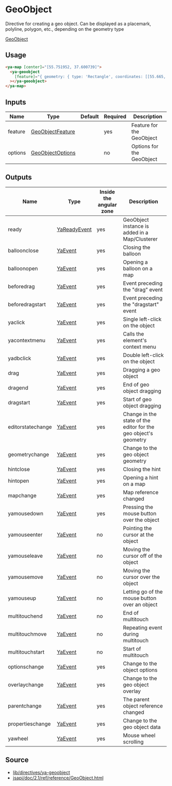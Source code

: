# GeoObject

Directive for creating a geo object. Can be displayed as a placemark, polyline, polygon, etc., depending on the geometry type

[GeoObject](https://geoobject-polygon.stackblitz.io ':include :type=iframe height=550px')

## Usage

```html
<ya-map [center]="[55.751952, 37.600739]">
  <ya-geoobject
    [feature]="{ geometry: { type: 'Rectangle', coordinates: [[55.665, 37.66], [55.64,37.53]] } }"
  ></ya-geoobject>
</ya-map>
```

## Inputs

| Name    | Type               | Default | Required | Description               |
| ------- | ------------------ | ------- | -------- | ------------------------- |
| feature | [GeoObjectFeature] |         | yes      | Feature for the GeoObject |
| options | [GeoObjectOptions] |         | no       | Options for the GeoObject |

[geoobjectfeature]: https://tech.yandex.ru/maps/jsapi/doc/2.1/ref/reference/GeoObject-docpage/#GeoObject__param-feature
[geoobjectoptions]: https://tech.yandex.ru/maps/jsapi/doc/2.1/ref/reference/GeoObject-docpage/#GeoObject__param-options

## Outputs

| Name              | Type           | Inside the angular zone | Description                                                     |
| ----------------- | -------------- | ----------------------- | --------------------------------------------------------------- |
| ready             | [YaReadyEvent] | yes                     | GeoObject instance is added in a Map/Clusterer                  |
| balloonclose      | [YaEvent]      | yes                     | Closing the balloon                                             |
| balloonopen       | [YaEvent]      | yes                     | Opening a balloon on a map                                      |
| beforedrag        | [YaEvent]      | yes                     | Event preceding the "drag" event                                |
| beforedragstart   | [YaEvent]      | yes                     | Event preceding the "dragstart" event                           |
| yaclick           | [YaEvent]      | yes                     | Single left-click on the object                                 |
| yacontextmenu     | [YaEvent]      | yes                     | Calls the element's context menu                                |
| yadbclick         | [YaEvent]      | yes                     | Double left-click on the object                                 |
| drag              | [YaEvent]      | yes                     | Dragging a geo object                                           |
| dragend           | [YaEvent]      | yes                     | End of geo object dragging                                      |
| dragstart         | [YaEvent]      | yes                     | Start of geo object dragging                                    |
| editorstatechange | [YaEvent]      | yes                     | Change in the state of the editor for the geo object's geometry |
| geometrychange    | [YaEvent]      | yes                     | Change to the geo object geometry                               |
| hintclose         | [YaEvent]      | yes                     | Closing the hint                                                |
| hintopen          | [YaEvent]      | yes                     | Opening a hint on a map                                         |
| mapchange         | [YaEvent]      | yes                     | Map reference changed                                           |
| yamousedown       | [YaEvent]      | yes                     | Pressing the mouse button over the object                       |
| yamouseenter      | [YaEvent]      | no                      | Pointing the cursor at the object                               |
| yamouseleave      | [YaEvent]      | no                      | Moving the cursor off of the object                             |
| yamousemove       | [YaEvent]      | no                      | Moving the cursor over the object                               |
| yamouseup         | [YaEvent]      | no                      | Letting go of the mouse button over an object                   |
| multitouchend     | [YaEvent]      | no                      | End of multitouch                                               |
| multitouchmove    | [YaEvent]      | no                      | Repeating event during multitouch                               |
| multitouchstart   | [YaEvent]      | no                      | Start of multitouch                                             |
| optionschange     | [YaEvent]      | yes                     | Change to the object options                                    |
| overlaychange     | [YaEvent]      | yes                     | Change to the geo object overlay                                |
| parentchange      | [YaEvent]      | yes                     | The parent object reference changed                             |
| propertieschange  | [YaEvent]      | yes                     | Change to the geo object data                                   |
| yawheel           | [YaEvent]      | yes                     | Mouse wheel scrolling                                           |

[yareadyevent]: interfaces/ya-ready-event.md
[yaevent]: interfaces/event.md

## Source

- [lib/directives/ya-geoobject](https://github.com/ddubrava/angular8-yandex-maps/tree/master/projects/angular8-yandex-maps/src/lib/directives/ya-geoobject)
- [jsapi/doc/2.1/ref/reference/GeoObject.html](https://yandex.ru/dev/maps/jsapi/doc/2.1/ref/reference/GeoObject.html/)

